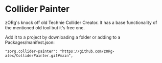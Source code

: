 # Collider Painter
zORg's knock off old Technie Collider Creator. It has a base functionality of the mentioned old tool but it's free one.

Add it to a project by downloading a folder or adding to a Packages/manifest.json:
```
"zorg.collider-painter": "https://github.com/zORg-alex/ColliderPainter.git#main",
```